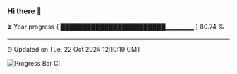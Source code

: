 ### Hi there 👋

⏳ Year progress { ████████████████████████▁▁▁▁▁▁ } 80.74 %

---

⏰ Updated on Tue, 22 Oct 2024 12:10:19 GMT

![Progress Bar CI](https://github.com/EinsPommes/EinsPommes/blob/main/.github/workflows/main.yml)
